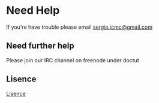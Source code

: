 # Need Help

If you're have trouble please email sergio.icmc@gmail.com

## Need further help

Please join our IRC channel on freenode under doctut

## Lisence

[Lisence](license.md)




